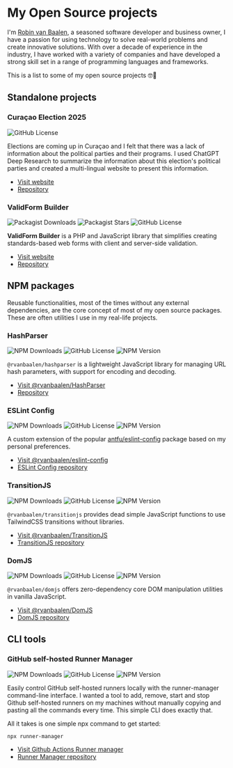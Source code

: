 # My Open Source projects

I'm [Robin van Baalen](https://www.linkedin.com/in/robinvanbaalen/), a seasoned software developer 
and business owner, I have a passion for using technology to solve real-world problems and 
create innovative solutions. With over a decade of experience in the industry, I have 
worked with a variety of companies and have developed a strong skill set in a range 
of programming languages and frameworks. 

This is a list to some of my open source projects 🤓🍕

## Standalone projects

### Curaçao Election 2025
![GitHub License](https://img.shields.io/github/license/rvanbaalen/curacao-election-2025)

Elections are coming up in Curaçao and I felt that there was a lack of information about the political parties and their
programs. I used ChatGPT Deep Research to summarize the information about this election's political parties and created
a multi-lingual website to present this information.

- [Visit website](https://robinvanbaalen.nl/curacao-election-2025)
- [Repository](https://github.com/rvanbaalen/curacao-election-2025)

### ValidForm Builder

![Packagist Downloads](https://img.shields.io/packagist/dt/validformbuilder/validformbuilder)
![Packagist Stars](https://img.shields.io/packagist/stars/validformbuilder/validformbuilder)
![GitHub License](https://img.shields.io/github/license/validformbuilder/validformbuilder)

**ValidForm Builder** is a PHP and JavaScript library that simplifies creating standards-based web forms with client and server-side validation.

- [Visit website](https://validformbuilder.org)
- [Repository](https://github.com/validformbuilder/validformbuilder)

## NPM packages
Reusable functionalities, most of the times without any external dependencies,
are the core concept of most of my open source packages. These are often
utilities I use in my real-life projects.

### HashParser
![NPM Downloads](https://img.shields.io/npm/d18m/%40rvanbaalen%2Fhashparser)
![GitHub License](https://img.shields.io/github/license/rvanbaalen/hashparser)
![NPM Version](https://img.shields.io/npm/v/%40rvanbaalen%2Fhashparser)

`@rvanbaalen/hashparser` is a lightweight JavaScript library for managing URL hash parameters, with support for encoding and decoding.

- [Visit @rvanbaalen/HashParser](https://hashparser.js.org)
- [Repository](https://github.com/rvanbaalen/hashparser)

### ESLint Config
![NPM Downloads](https://img.shields.io/npm/d18m/%40rvanbaalen%2Feslint-config)
![GitHub License](https://img.shields.io/github/license/rvanbaalen/eslint-config)
![NPM Version](https://img.shields.io/npm/v/%40rvanbaalen%2Feslint-config)

A custom extension of the popular [antfu/eslint-config](https://github.com/antfu/eslint-config) 
package based on my personal preferences.

- [Visit @rvanbaalen/eslint-config](https://robinvanbaalen.nl/eslint-config/)<br/>
- [ESLint Config repository](https://github.com/rvanbaalen/eslint-config)

### TransitionJS
![NPM Downloads](https://img.shields.io/npm/d18m/%40rvanbaalen%2Ftransitionjs)
![GitHub License](https://img.shields.io/github/license/rvanbaalen/transitionjs)
![NPM Version](https://img.shields.io/npm/v/%40rvanbaalen%2Ftransitionjs)

`@rvanbaalen/transitionjs` provides dead simple JavaScript functions to use TailwindCSS transitions without libraries.

- [Visit @rvanbaalen/TransitionJS](https://robinvanbaalen.nl/transitionjs)
- [TransitionJS repository](https://github.com/rvanbaalen/transitionjs)

### DomJS
![NPM Downloads](https://img.shields.io/npm/d18m/%40rvanbaalen%2Fdomjs)
![GitHub License](https://img.shields.io/github/license/rvanbaalen/domjs)
![NPM Version](https://img.shields.io/npm/v/%40rvanbaalen%2Fdomjs)

`@rvanbaalen/domjs` offers zero-dependency core DOM manipulation utilities in vanilla JavaScript.

- [Visit @rvanbaalen/DomJS](https://robinvanbaalen.nl/domjs)
- [DomJS repository](https://github.com/rvanbaalen/domjs)

## CLI tools

### GitHub self-hosted Runner Manager

![NPM Downloads](https://img.shields.io/npm/d18m/runner-manager)
![GitHub License](https://img.shields.io/github/license/rvanbaalen/runner-manager)
![NPM Version](https://img.shields.io/npm/v/runner-manager)

Easily control GitHub self-hosted runners locally with the runner-manager command-line interface.
I wanted a tool to add, remove, start and stop Github self-hosted runners on my machines without
manually copying and pasting all the commands every time. This simple CLI does exactly that. 

All it takes is one simple npx command to get started:

```bash
npx runner-manager
```

- [Visit Github Actions Runner manager](https://robinvanbaalen.nl/runner-manager/)
- [Runner Manager repository](https://github.com/rvanbaalen/runner-manager)
